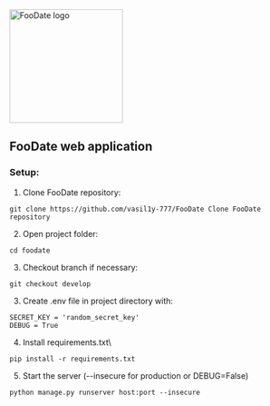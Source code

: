 <img height="200" src="C:\Users\Vasily\PycharmProjects\foodate\static\images\fav\android-chrome-512x512.png" alt="FooDate logo"/>

## FooDate web application

### Setup:
1. Clone FooDate repository:
```commandline
git clone https://github.com/vasil1y-777/FooDate Clone FooDate repository
```

2. Open project folder:
```commandline
cd foodate
```
3. Checkout branch if necessary:
```commandline
git checkout develop
```

3. Create .env file in project directory with:
```dotenv
SECRET_KEY = 'random_secret_key'
DEBUG = True
```

4. Install requirements.txt\
```commandline
pip install -r requirements.txt
```

5. Start the server (--insecure for production or DEBUG=False)
```commandline
python manage.py runserver host:port --insecure
```